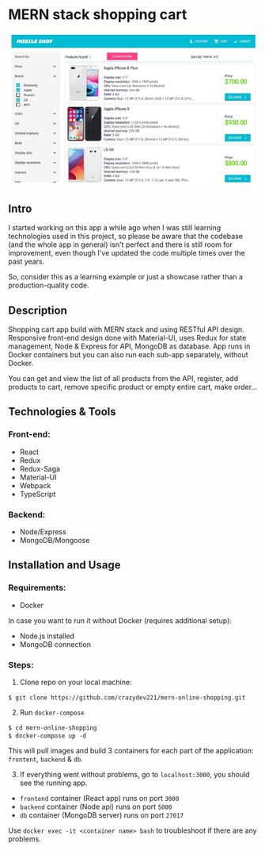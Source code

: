 # MERN stack shopping cart

<img src="screenshots/mobile_shop.jpg"/>

## Intro

I started working on this app a while ago when I was still learning technologies used in this project, so please be aware that
the codebase (and the whole app in general) isn't perfect and there is still room for improvement, even though I've updated the code multiple times over the past years.

So, consider this as a learning example or just a showcase rather than a production-quality code.

## Description

Shopping cart app build with MERN stack and using RESTful API design. Responsive front-end design done with Material-UI, uses
Redux for state management, Node & Express for API, MongoDB as database. App runs in Docker containers but you can also run each sub-app separately, without Docker.

You can get and view the list of all products from the API, register, add products to cart, remove specific product or empty entire cart, make order...

## Technologies & Tools

### Front-end:

* React
* Redux
* Redux-Saga
* Material-UI
* Webpack
* TypeScript

### Backend:

* Node/Express
* MongoDB/Mongoose

## Installation and Usage

### Requirements:

* Docker

In case you want to run it without Docker (requires additional setup):

* Node.js installed
* MongoDB connection

### Steps:
1. Clone repo on your local machine:
```
$ git clone https://github.com/crazydev221/mern-online-shopping.git
```
2. Run `docker-compose`
```
$ cd mern-online-shopping
$ docker-compose up -d
```
This will pull images and build 3 containers for each part of the application: `frontent`, `backend` & `db`.

3. If everything went without problems, go to `localhost:3000`, you should see the running app.

- `frontend` container (React app) runs on port `3000`
- `backend` container (Node api) runs on port `5000`
- `db` container (MongoDB server) runs on port `27017`

Use `docker exec -it <container name> bash` to troubleshoot if there are any problems.
